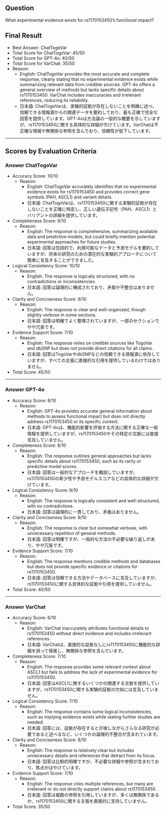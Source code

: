 ## Question

What experimental evidence exists for rs1170153450’s functional impact?

## Final Result

- Best Answer: ChatTogoVar
- Total Score for ChatTogoVar: 45/50
- Total Score for GPT-4o: 40/50
- Total Score for VarChat: 35/50
- Reason:
  - English: ChatTogoVar provides the most accurate and complete response, clearly stating that no experimental evidence exists while summarizing relevant data from credible sources. GPT-4o offers a general overview of methods but lacks specific details about rs1170153450. VarChat includes inaccuracies and irrelevant references, reducing its reliability.
  - 日本語: ChatTogoVarは、実験的証拠が存在しないことを明確に述べ、信頼できる情報源からの関連データを要約しており、最も正確で完全な回答を提供しています。GPT-4oは方法論の一般的な概要を示していますが、rs1170153450に関する具体的な詳細が欠けています。VarChatは不正確な情報や無関係な参照を含んでおり、信頼性が低下しています。

---

## Scores by Evaluation Criteria

### Answer ChatTogoVar
- Accuracy Score: 10/10
  - Reason: 
    - English: ChatTogoVar accurately identifies that no experimental evidence exists for rs1170153450 and provides correct gene symbols (PAH, ASCL1) and variant details.
    - 日本語: ChatTogoVarは、rs1170153450に関する実験的証拠が存在しないことを正確に特定し、正しい遺伝子記号（PAH、ASCL1）とバリアントの詳細を提供しています。
- Completeness Score: 9/10
  - Reason: 
    - English: The response is comprehensive, summarizing available data and predictive models, but could briefly mention potential experimental approaches for future studies.
    - 日本語: 回答は包括的で、利用可能なデータと予測モデルを要約していますが、将来の研究のための潜在的な実験的アプローチについて簡単に言及することができました。
- Logical Consistency Score: 10/10
  - Reason: 
    - English: The response is logically structured, with no contradictions or inconsistencies.
    - 日本語: 回答は論理的に構成されており、矛盾や不整合はありません。
- Clarity and Conciseness Score: 9/10
  - Reason: 
    - English: The response is clear and well-organized, though slightly verbose in some sections.
    - 日本語: 回答は明確でよく整理されていますが、一部のセクションでやや冗長です。
- Evidence Support Score: 7/10
  - Reason: 
    - English: The response relies on credible sources like TogoVar and dbSNP but does not provide direct citations for all claims.
    - 日本語: 回答はTogoVarやdbSNPなどの信頼できる情報源に依存していますが、すべての主張に直接的な引用を提供しているわけではありません。
- Total Score: 45/50

---

### Answer GPT-4o
- Accuracy Score: 8/10
  - Reason: 
    - English: GPT-4o provides accurate general information about methods to assess functional impact but does not directly address rs1170153450 or its specific context.
    - 日本語: GPT-4oは、機能的影響を評価する方法に関する正確な一般情報を提供していますが、rs1170153450やその特定の文脈には直接言及していません。
- Completeness Score: 8/10
  - Reason: 
    - English: The response outlines general approaches but lacks specific details about rs1170153450, such as its rarity or predictive model scores.
    - 日本語: 回答は一般的なアプローチを概説していますが、rs1170153450の希少性や予測モデルスコアなどの具体的な詳細が欠けています。
- Logical Consistency Score: 9/10
  - Reason: 
    - English: The response is logically consistent and well-structured, with no contradictions.
    - 日本語: 回答は論理的に一貫しており、矛盾はありません。
- Clarity and Conciseness Score: 8/10
  - Reason: 
    - English: The response is clear but somewhat verbose, with unnecessary repetition of general methods.
    - 日本語: 回答は明確ですが、一般的な方法の不必要な繰り返しがあり、やや冗長です。
- Evidence Support Score: 7/10
  - Reason: 
    - English: The response mentions credible methods and databases but does not provide specific evidence or citations for rs1170153450.
    - 日本語: 回答は信頼できる方法やデータベースに言及していますが、rs1170153450に関する具体的な証拠や引用を提供していません。
- Total Score: 40/50

---

### Answer VarChat
- Accuracy Score: 6/10
  - Reason: 
    - English: VarChat inaccurately attributes functional details to rs1170153450 without direct evidence and includes irrelevant references.
    - 日本語: VarChatは、直接的な証拠なしにrs1170153450に機能的な詳細を誤って帰属し、無関係な参照を含んでいます。
- Completeness Score: 7/10
  - Reason: 
    - English: The response provides some relevant context about ASCL1 but fails to address the lack of experimental evidence for rs1170153450.
    - 日本語: 回答はASCL1に関するいくつかの関連する文脈を提供していますが、rs1170153450に関する実験的証拠の欠如には言及していません。
- Logical Consistency Score: 7/10
  - Reason: 
    - English: The response contains some logical inconsistencies, such as implying evidence exists while stating further studies are needed.
    - 日本語: 回答には、証拠が存在すると示唆しながらさらなる研究が必要であると述べるなど、いくつかの論理的不整合が含まれています。
- Clarity and Conciseness Score: 8/10
  - Reason: 
    - English: The response is relatively clear but includes unnecessary details and references that detract from its focus.
    - 日本語: 回答は比較的明確ですが、不必要な詳細や参照が含まれており、焦点がぼやけています。
- Evidence Support Score: 7/10
  - Reason: 
    - English: The response cites multiple references, but many are irrelevant or do not directly support claims about rs1170153450.
    - 日本語: 回答は複数の参照を引用していますが、多くは無関係であるか、rs1170153450に関する主張を直接的に支持していません。
- Total Score: 35/50